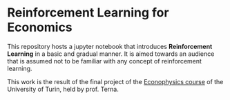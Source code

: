 # Reinforcement Learning for Economics
This repository hosts a jupyter notebook that introduces **Reinforcement Learning** in a basic and gradual manner. It is aimed towards an audience that is assumed not to be familiar with any concept of reinforcement learning.

This work is the result of the final project of the [Econophysics course](https://terna.to.it/) of the University of Turin, held by prof. Terna.

